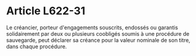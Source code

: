 # Article L622-31

Le créancier, porteur d'engagements souscrits, endossés ou garantis solidairement par deux ou plusieurs coobligés soumis à une procédure de sauvegarde, peut déclarer sa créance pour la valeur nominale de son titre, dans chaque procédure.
